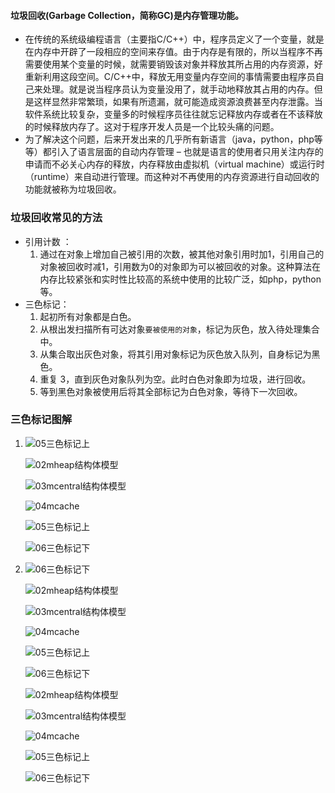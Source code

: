 #### 垃圾回收(Garbage Collection，简称GC)是内存管理功能。

+ 在传统的系统级编程语言（主要指C/C++）中，程序员定义了一个变量，就是在内存中开辟了一段相应的空间来存值。由于内存是有限的，所以当程序不再需要使用某个变量的时候，就需要销毁该对象并释放其所占用的内存资源，好重新利用这段空间。C/C++中，释放无用变量内存空间的事情需要由程序员自己来处理。就是说当程序员认为变量没用了，就手动地释放其占用的内存。但是这样显然非常繁琐，如果有所遗漏，就可能造成资源浪费甚至内存泄露。当软件系统比较复杂，变量多的时候程序员往往就忘记释放内存或者在不该释放的时候释放内存了。这对于程序开发人员是一个比较头痛的问题。
+ 为了解决这个问题，后来开发出来的几乎所有新语言（java，python，php等等）都引入了语言层面的自动内存管理 – 也就是语言的使用者只用关注内存的申请而不必关心内存的释放，内存释放由虚拟机（virtual machine）或运行时（runtime）来自动进行管理。而这种对不再使用的内存资源进行自动回收的功能就被称为垃圾回收。

### 垃圾回收常见的方法

+ 引用计数 ：
  1. 通过在对象上增加自己被引用的次数，被其他对象引用时加1，引用自己的对象被回收时减1，引用数为0的对象即为可以被回收的对象。这种算法在内存比较紧张和实时性比较高的系统中使用的比较广泛，如php，python等。
+ 三色标记：
  1. 起初所有对象都是白色。
  2. 从根出发扫描所有可达对象`要被使用的对象`，标记为灰色，放入待处理集合中。
  3. 从集合取出灰色对象，将其引用对象标记为灰色放入队列，自身标记为黑色。
  4. 重复 3，直到灰色对象队列为空。此时白色对象即为垃圾，进行回收。
  5. 等到黑色对象被使用后将其全部标记为白色对象，等待下一次回收。

### 三色标记图解

1. ![05三色标记上](./img/01双向链表.png)

   ![02mheap结构体模型](./img/02mheap结构体模型.png)

   ![03mcentral结构体模型](./img/03mcentral结构体模型.png)

   ![04mcache](./img/04mcache.png)

   ![05三色标记上](/Users/yuyu/Desktop/LSClassGo02Resource/正式课Day09/01笔记/05三色标记上.png)

   ![06三色标记下](./img/06三色标记下.png)

2. ![06三色标记下](./img/01双向链表.png)

   ![02mheap结构体模型](./img/02mheap结构体模型.png)

   ![03mcentral结构体模型](./img/03mcentral结构体模型.png)

   ![04mcache](./img/04mcache.png)

   ![05三色标记上](/Users/yuyu/Desktop/LSClassGo02Resource/正式课Day09/01笔记/05三色标记上.png)

   ![06三色标记下](./img/01双向链表.png)

   ![02mheap结构体模型](./img/02mheap结构体模型.png)

   ![03mcentral结构体模型](./img/03mcentral结构体模型.png)

   ![04mcache](./img/04mcache.png)

   ![05三色标记上](./img/05三色标记上.png)

   ![06三色标记下](./img/06三色标记下.png)